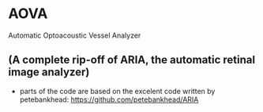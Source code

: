 # AOVA
Automatic Optoacoustic Vessel Analyzer

## (A complete rip-off of ARIA, the automatic retinal image analyzer)
- parts of the code are based on the excelent code written by petebankhead:
https://github.com/petebankhead/ARIA
